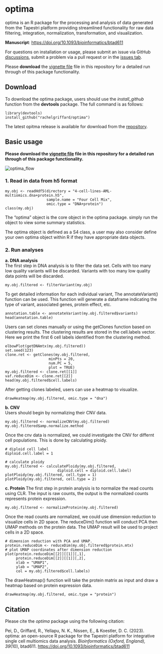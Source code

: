 # optima
optima is an R package for the processing and analysis of data generated from the Tapestri platform providing streamlined functionality for raw data filtering, integration, normalization, transformation, and visualization.

**Manuscript**: https://doi.org/10.1093/bioinformatics/btad611

For questions on installation or usage, please submit an issue via GitHub [discussions](https://github.com/rachelgriffard/optima/discussions), submit a problem via a pull request or in the [issues tab](https://github.com/rachelgriffard/optima/issues).

Please **download** the [vignette file](https://github.com/rachelgriffard/optima/blob/main/vignette.html) file in this repository for a detailed run through of this package functionality.

## Download
To download the optima package, users should use the *install_github* function from the **devtools** package. The full command is as follows:
```
library(devtools)
install_github("rachelgriffard/optima")
```

The latest opitma release is available for download from the [repository](https://github.com/rachelgriffard/optima).

## Basic usage
**Please download the [vignette file](https://github.com/rachelgriffard/optima/blob/main/vignette.html) file in this repository for a detailed run through of this package functionality.**

![optima_flow](https://github.com/rachelgriffard/optima/assets/95938614/62d98e67-621d-413b-8c04-8b15db469894)

### 1. Read in data from h5 format
```
my.obj <- readHdf5(directory = "4-cell-lines-AML-multiomics.dna+protein.h5",
                   sample.name = "Four Cell Mix",
                   omic.type = "DNA+protein")
class(my.obj)
```
The “optima” object is the core object in the optima package. simply run the object to view some summary statistics.

The optima object is defined as a S4 class, a user may also consider define your own optima object within R if they have appropriate data objects.

### 2. Run analyses
   **a. DNA analysis**  
   The first step in DNA analysis is to filter the data set. Cells with too many low quality variants will be discarded.
   Variants with too many low quality data points will be discarded.
   ```
   my.obj.filtered <- filterVariant(my.obj)
   ```
   To get detailed information for each individual variant, The annotateVariant() function can be used. This function will
   generate a dataframe indicating the type of variant, associated genes, protein effect, etc.
   ```
   annotation.table <- annotateVariant(my.obj.filtered$variants)
   head(annotation.table)
   ```
   Users can set clones manually or using the getClones function based on clustering results. The clustering results are stored in the cell.labels vector. Here we print the first 6 cell labels identified from the clustering method.
   ```
   elbowPlot(getDNAmtx(my.obj.filtered))
   set.seed(123)
   clone.ret <- getClones(my.obj.filtered, 
                       minPts = 20, 
                       num.PC = 5,
                       plot = TRUE)
   my.obj.filtered <- clone.ret[[1]]
   vaf.reduceDim <- clone.ret[[2]]
   head(my.obj.filtered$cell.labels)
   ```
   After getting clones labeled, users can use a heatmap to visualize.
   ```
   drawHeatmap(my.obj.filtered, omic.type = "dna")
   ```

   **b. CNV**  
   Users should begin by normalizing their CNV data.
   ```
my.obj.filtered <- normalizeCNV(my.obj.filtered)
my.obj.filtered$amp.normalize.method
```
  Once the cnv data is normalized, we could investigate the CNV for differnt cell populations. This is done by calculating ploidy.
  ```
# diploid cell label
diploid.cell.label = 1

# calculate ploidy
my.obj.filtered <- calculatePloidy(my.obj.filtered, 
                          diploid.cell = diploid.cell.label)
plotPloidy(my.obj.filtered, cell.type = 1)
plotPloidy(my.obj.filtered, cell.type = 2)
```
  **c. Protein**
  The first step in protein analysis is to normalize the read counts using CLR. The input is raw counts, the output is the normalized counts represents protein expression.
  ```
my.obj.filtered <- normalizeProtein(my.obj.filtered)
```
Once the read counts are normalized, we could use dimension reduction to visualize cells in 2D space. The reduceDim() function will conduct PCA then UMAP methods on the protein data. The UMAP result will be used to project cells in a 2D space.
```
# dimension reduction with PCA and UMAP. 
protein.reduceDim <- reduceDim(my.obj.filtered$protein.mtx)
# plot UMAP coordinates after dimension reduction
plot(protein.reduceDim[[2]][[1]][,1],
     protein.reduceDim[[2]][[1]][,2],
     xlab = "UMAP1",
     ylab = "UMAP2",
     col = my.obj.filtered$cell.labels)
```
The drawHeatmap() function will take the protein matrix as input and draw a heatmap based on protein expression data.
```
drawHeatmap(my.obj.filtered, omic.type = "protein")
```
## Citation
Please cite the *optima* package using the following citation:  
  
Pei, D., Griffard, R., Yellapu, N. K., Nissen, E., & Koestler, D. C. (2023). optima: an open-source R package for the Tapestri platform for integrative single cell multiomics data analysis. *Bioinformatics (Oxford, England), 39*(10), btad611. https://doi.org/10.1093/bioinformatics/btad611
